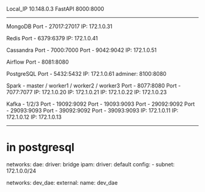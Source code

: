 Local_IP
10.148.0.3
FastAPI
8000:8000

-----------------------------------

MongoDB
    Port - 27017:27017
    IP: 172.1.0.31

Redis
    Port - 6379:6379
    IP: 172.1.0.41

Cassandra
    Port - 7000:7000
    Port - 9042:9042
    IP: 172.1.0.51
    
Airflow
    Port - 8081:8080
    
PostgreSQL
    Port - 5432:5432
    IP: 172.1.0.61
    adminer: 8100:8080
    
Spark - master / worker1 / worker2 / worker3
    Port - 8077:8080
    Port - 7077:7077
    IP: 172.1.0.20
    IP: 172.1.0.21
    IP: 172.1.0.22
    IP: 172.1.0.23
    
Kafka - 1/2/3
    Port - 19092:9092
    Port - 19093:9093
    Port - 29092:9092
    Port - 29093:9093
    Port - 39092:9092
    Port - 39093:9093
    IP: 172.1.0.11
    IP: 172.1.0.12
    IP: 172.1.0.13
    
-----------------------------------
# in postgresql
networks:
  dae:
    driver: bridge
    ipam:
      driver: default
      config:
        - subnet: 172.1.0.0/24

networks:
  dev_dae:
    external:
      name: dev_dae